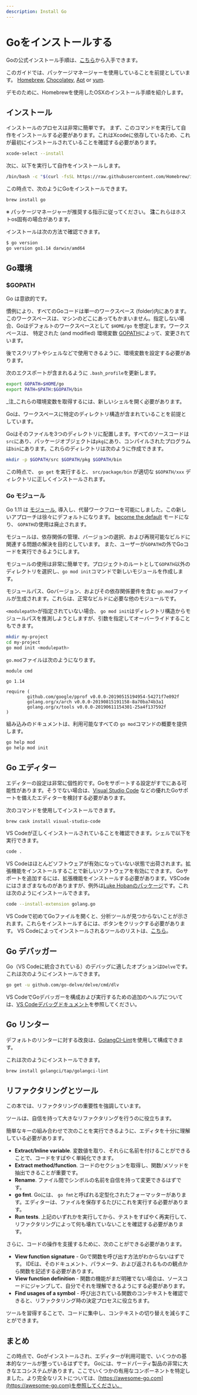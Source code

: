 ```yaml
---
description: Install Go
---
```


# Goをインストールする

Goの公式インストール手順は、[こちら](https://golang.org/doc/install)から入手できます。

このガイドでは、パッケージマネージャーを使用していることを前提としています。 [Homebrew](https://brew.sh), [Chocolatey](https://chocolatey.org), [Apt](https://help.ubuntu.com/community/AptGet/Howto) or [yum](https://access.redhat.com/solutions/9934).

デモのために、Homebrewを使用したOSXのインストール手順を紹介します。

## インストール

インストールのプロセスは非常に簡単です。 まず、このコマンドを実行して自作をインストールする必要があります。これはXcodeに依存しているため、これが最初にインストールされていることを確認する必要があります。

```bash
xcode-select --install
```

次に、以下を実行して自作をインストールします。

```bash
/bin/bash -c "$(curl -fsSL https://raw.githubusercontent.com/Homebrew/install/master/install.sh)"
```

この時点で、次のようにGoをインストールできます。

```bash
brew install go
```

※ パッケージマネージャーが推奨する指示に従ってください。 **注**これらはホストos固有の場合があります。

インストールは次の方法で確認できます。

```bash
$ go version
go version go1.14 darwin/amd64
```

## Go環境

### $GOPATH

Go は意欲的です。

慣例により、すべてのGoコードは単一のワークスペース \(folder\)内にあります。このワークスペースは、マシンのどこにあってもかまいません。指定しない場合、Goはデフォルトのワークスペースとして `$HOME/go` を想定します。ワークスペースは、 特定された \(and modified\) 環境変数 [GOPATH](https://golang.org/cmd/go/#hdr-GOPATH_environment_variable)によって、変更されています。

後でスクリプトやシェルなどで使用できるように、環境変数を設定する必要があります。

次のエクスポートが含まれるように `.bash_profile`を更新します。

```bash
export GOPATH=$HOME/go
export PATH=$PATH:$GOPATH/bin
```

_注_これらの環境変数を取得するには、新しいシェルを開く必要があります。

Goは、ワークスペースに特定のディレクトリ構造が含まれていることを前提としています。

Goはそのファイルを3つのディレクトリに配置します。すべてのソースコードは`src`にあり、パッケージオブジェクトは`pkg`にあり、コンパイルされたプログラムは`bin`にあります。これらのディレクトリは次のように作成できます。

```bash
mkdir -p $GOPATH/src $GOPATH/pkg $GOPATH/bin
```

この時点で、 `go get` を実行すると、 `src/package/bin` が適切な `$GOPATH/xxx` ディレクトリに正しくインストールされます。

### Go モジュール

Go 1.11 は [モジュール](https://github.com/golang/go/wiki/Modules), 導入し、代替ワークフローを可能にしました。この新しいアプローチは徐々にデフォルトになります。 [become the default](https://blog.golang.org/modules2019) モードになり、 `GOPATH`の使用は廃止されます。

モジュールは、依存関係の管理、バージョンの選択、および再現可能なビルドに関連する問題の解決を目的としています。 また、ユーザーが`GOPATH`の外でGoコードを実行できるようにします。

モジュールの使用は非常に簡単です。プロジェクトのルートとして`GOPATH`以外のディレクトリを選択し、`go mod init`コマンドで新しいモジュールを作成します。

モジュールパス、Goバージョン、およびその依存関係要件を含む `go.mod`ファイルが生成されます。これらは、正常なビルドに必要な他のモジュールです。

`<modulepath>`が指定されていない場合、 `go mod init`はディレクトリ構造からモジュールパスを推測しようとしますが、引数を指定してオーバーライドすることもできます。

```bash
mkdir my-project
cd my-project
go mod init <modulepath>
```

`go.mod`ファイルは次のようになります。

```text
module cmd

go 1.14

require (
        github.com/google/pprof v0.0.0-20190515194954-54271f7e092f
        golang.org/x/arch v0.0.0-20190815191158-8a70ba74b3a1
        golang.org/x/tools v0.0.0-20190611154301-25a4f137592f
)
```

組み込みのドキュメントは、利用可能なすべての `go mod`コマンドの概要を提供します。

```bash
go help mod
go help mod init
```

## Go エディター

エディターの設定は非常に個性的です。Goをサポートする設定がすでにある可能性があります。そうでない場合は、[Visual Studio Code](https://code.visualstudio.com) などの優れたGoサポートを備えたエディターを検討する必要があります。

次のコマンドを使用してインストールできます。

```bash
brew cask install visual-studio-code
```

VS Codeが正しくインストールされていることを確認できます。シェルで以下を実行できます。

```bash
code .
```

VS Codeはほとんどソフトウェアが有効になっていない状態で出荷されます。拡張機能をインストールすることで新しいソフトウェアを有効にできます。 Goサポートを追加するには、拡張機能をインストールする必要があります。VSCodeにはさまざまなものがありますが、例外は[Luke Hobanのパッケージ](https://github.com/golang/vscode-go)です。これは次のようにインストールできます。

```bash
code --install-extension golang.go
```

VS Codeで初めてGoファイルを開くと、分析ツールが見つからないことが示されます。これらをインストールするには、ボタンをクリックする必要があります。 VS Codeによってインストールされるツールのリストは、[こちら](https://github.com/golang/vscode-go/blob/master/docs/tools.md)。

## Go デバッガー

Go（VS Codeに統合されている）のデバッグに適したオプションは`Delve`です。これは次のようにインストールできます。

```bash
go get -u github.com/go-delve/delve/cmd/dlv
```

VS CodeでGoデバッガーを構成および実行するための追加のヘルプについては、[VS Codeデバッグドキュメント](https://github.com/golang/vscode-go/blob/master/docs/debugging.md)を参照してください。

## Go リンター

デフォルトのリンターに対する改良は、[GolangCI-Lint](https://golangci-lint.run)を使用して構成できます。

これは次のようにインストールできます。

```bash
brew install golangci/tap/golangci-lint
```

## リファクタリングとツール

この本では、リファクタリングの重要性を強調しています。

ツールは、自信を持って大きなリファクタリングを行うのに役立ちます。

簡単なキーの組み合わせで次のことを実行できるように、エディタを十分に理解している必要があります。

* **Extract/Inline variable**. 変数値を取り、それらに名前を付けることができることで、コードをすばやく単純化できます。
* **Extract method/function**. コードのセクションを取得し、関数/メソッドを抽出できることが重要です。
* **Rename**. ファイル間でシンボルの名前を自信を持って変更できるはずです。
* **go fmt**. Goには、 `go fmt`と呼ばれる定型化されたフォーマッターがあります。エディターは、ファイルを保存するたびにこれを実行する必要があります。
* **Run tests**. 上記のいずれかを実行してから、テストをすばやく再実行して、リファクタリングによって何も壊れていないことを確認する必要があります。

さらに、コードの操作を支援するために、次のことができる必要があります。

* **View function signature** - Goで関数を呼び出す方法がわからないはずです。 IDEは、そのドキュメント、パラメータ、および返されるものの観点から関数を記述する必要があります。
* **View function definition** - 関数の機能がまだ明確でない場合は、ソースコードにジャンプして、自分でそれを理解できるようにする必要があります。
* **Find usages of a symbol** - 呼び出されている関数のコンテキストを確認できると、リファクタリング時の決定プロセスに役立ちます。

ツールを習得することで、コードに集中し、コンテキストの切り替えを減らすことができます。

## まとめ

この時点で、Goがインストールされ、エディターが利用可能で、いくつかの基本的なツールが整っているはずです。 Goには、サードパーティ製品の非常に大きなエコシステムがあります。ここでいくつかの有用なコンポーネントを特定しました。より完全なリストについては、[https://awesome-go.com](https://awesome-go.com)を参照してください。

